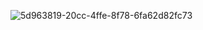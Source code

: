 ![5d963819-20cc-4ffe-8f78-6fa62d82fc73](https://github.com/SkynoDore/skynodore.github.io/assets/40807192/eef09dd1-4451-419a-a39b-c35a3b93dc59)
